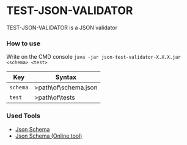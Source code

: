 # TEST-JSON-VALIDATOR

TEST-JSON-VALIDATOR is a JSON validator

### How to use

Write on the CMD console ```java -jar json-test-validator-X.X.X.jar <schema> <test>```

| Key | Syntax |
| ------ | ------ |
| ```schema``` | >path\of\schema.json |
| ```test``` | >path\of\tests |

### Used Tools

- [Json Schema](https://json-schema.org)
- [Json Schema (Online tool)](https://jsonschema.net)
